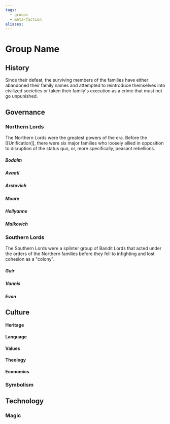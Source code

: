 ```yaml
---
tags:
  - groups
  - meta-faction
aliases:
---
```


# Group Name
## History

Since their defeat, the surviving members of the families have either abandoned their family names and attempted to reintroduce themselves into civilized societies or taken their family's execution as a crime that must not go unpunished.

## Governance
### Northern Lords

The Northern Lords were the greatest powers of the era. Before the [[Unification]], there were six major families who loosely allied in opposition to disruption of the status quo, or, more specifically, peasant rebellions.


##### Bodaim
##### Avaati
##### Arstovich
##### Moore
##### Hollyanne
##### Malkovich

### Southern Lords

The Southern Lords were a splinter group of Bandit Lords that acted under the orders of the Northern families before they fell to infighting and lost cohesion as a "colony".

##### Guir
##### Vannis
##### Evon

## Culture
#### Heritage
#### Language
#### Values
#### Theology
#### Economics
### Symbolism
## Technology
### Magic